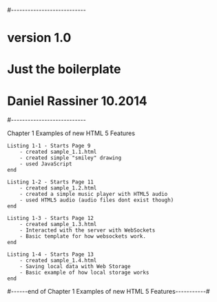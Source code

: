 #---------------------------
# <Name of Game> version 1.0
# Just the boilerplate
# Daniel Rassiner 10.2014
#---------------------------

Chapter 1 Examples of new HTML 5 Features

	Listing 1-1 - Starts Page 9
		- created sample_1.1.html
		- created simple "smiley" drawing
		- used JavaScript
	end

	Listing 1-2 - Starts Page 11
		- created sample_1.2.html
		- created a simple music player with HTML5 audio
		- used HTML5 audio (audio files dont exist though)
	end

	Listing 1-3 - Starts Page 12
		- created sample_1.3.html
		- Interacted with the server with WebSockets
		- Basic template for how websockets work.
	end

	Listing 1-4 - Starts Page 13
		- created sample_1.4.html
		- Saving local data with Web Storage
		- Basic example of how local storage works
	end

#------end of Chapter 1 Examples of new HTML 5 Features-----------#
